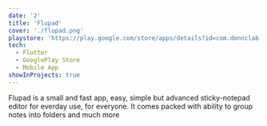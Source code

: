 ```yaml
---
date: '2'
title: 'Flupad'
cover: './flupad.png'
playstore: 'https://play.google.com/store/apps/details?id=com.donnclab.flupad'
tech:
  - Flutter
  - GooglePlay Store
  - Mobile App
showInProjects: true
---
```


Flupad is a small and fast app, easy, simple but advanced sticky-notepad editor for everday use, for everyone.
It comes packed with ability to group notes into folders and much more